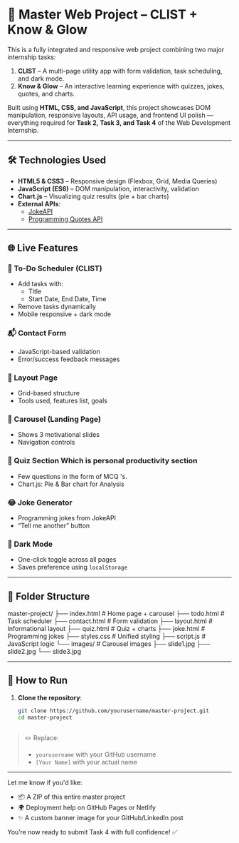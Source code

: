 # 🌟 Master Web Project – CLIST + Know & Glow

This is a fully integrated and responsive web project combining two major internship tasks:

1. **CLIST** – A multi-page utility app with form validation, task scheduling, and dark mode.
2. **Know & Glow** – An interactive learning experience with quizzes, jokes, quotes, and charts.

Built using **HTML, CSS, and JavaScript**, this project showcases DOM manipulation, responsive layouts, API usage, and frontend UI polish — everything required for **Task 2, Task 3, and Task 4** of the Web Development Internship.

---

## 🛠️ Technologies Used

- **HTML5 & CSS3** – Responsive design (Flexbox, Grid, Media Queries)
- **JavaScript (ES6)** – DOM manipulation, interactivity, validation
- **Chart.js** – Visualizing quiz results (pie + bar charts)
- **External APIs**:
  - [JokeAPI](https://v2.jokeapi.dev/)
  - [Programming Quotes API](https://programming-quotes-api.vercel.app/)

---

## 🌐 Live Features

### 📝 To-Do Scheduler (CLIST)
- Add tasks with:
  - Title
  - Start Date, End Date, Time
- Remove tasks dynamically
- Mobile responsive + dark mode

### 📬 Contact Form
- JavaScript-based validation
- Error/success feedback messages

### 📄 Layout Page
- Grid-based structure
- Tools used, features list, goals

### 🎯 Carousel (Landing Page)
- Shows 3 motivational slides
- Navigation controls

### 🧠 Quiz Section Which is personal productivity section
- Few questions in the form of MCQ 's.
- Chart.js: Pie & Bar chart for Analysis

### 😂 Joke Generator
- Programming jokes from JokeAPI
- “Tell me another” button

### 🌙 Dark Mode
- One-click toggle across all pages
- Saves preference using `localStorage`

---

## 📁 Folder Structure

master-project/
├── index.html # Home page + carousel
├── todo.html # Task scheduler
├── contact.html # Form validation
├── layout.html # Informational layout
├── quiz.html # Quiz + charts
├── joke.html # Programming jokes
├── styles.css # Unified styling
├── script.js # JavaScript logic
└── images/ # Carousel images
├── slide1.jpg
├── slide2.jpg
└── slide3.jpg



---

## 🚀 How to Run

1. **Clone the repository**:
   ```bash
   git clone https://github.com/yourusername/master-project.git
   cd master-project



> ✏️ Replace:
> - `yourusername` with your GitHub username
> - `[Your Name]` with your actual name

---

Let me know if you'd like:
- 📦 A ZIP of this entire master project
- 🌍 Deployment help on GitHub Pages or Netlify
- ✨ A custom banner image for your GitHub/LinkedIn post

You’re now ready to submit Task 4 with full confidence! ✅
